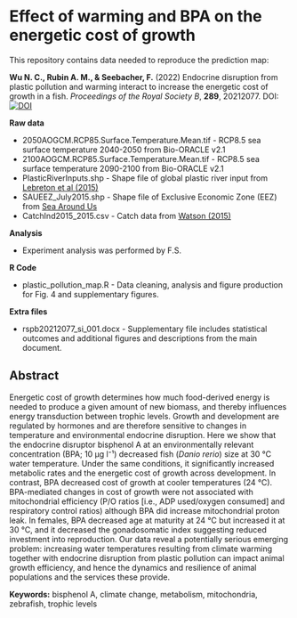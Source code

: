 # Effect of warming and BPA on the energetic cost of growth

This repository contains data needed to reproduce the prediction map:

**Wu N. C., Rubin A. M., & Seebacher, F.** (2022) Endocrine disruption from plastic pollution and warming interact to increase the energetic cost of growth in a fish. *Proceedings of the Royal Society B*, **289**, 20212077. DOI:
[![DOI](https://zenodo.org/badge/DOI/10.1098/rspb.2021.2077.svg)](http://doi.org/10.1098/rspb.2021.2077)

**Raw data**
- 2050AOGCM.RCP85.Surface.Temperature.Mean.tif - RCP8.5 sea surface temperature 2040-2050 from Bio-ORACLE v2.1
- 2100AOGCM.RCP85.Surface.Temperature.Mean.tif - RCP8.5 sea surface temperature 2090-2100 from Bio-ORACLE v2.1
- PlasticRiverInputs.shp                       - Shape file of global plastic river input from [Lebreton et al (2015)](https://www.nature.com/articles/ncomms15611)
- SAUEEZ_July2015.shp                          - Shape file of Exclusive Economic Zone (EEZ) from [Sea Around Us](https://www.seaaroundus.org/data/#/eez)
- CatchInd2015_2015.csv                        - Catch data from [Watson (2015)](https://www.nature.com/articles/sdata201739#Sec20) 

**Analysis**
- Experiment analysis was performed by F.S.

**R Code**
- plastic_pollution_map.R - Data cleaning, analysis and figure production for Fig. 4 and supplementary figures.

**Extra files**
- rspb20212077_si_001.docx - Supplementary file includes statistical outcomes and additional figures and descriptions from the main document.

## Abstract
Energetic cost of growth determines how much food-derived energy is needed to produce a given amount of new biomass, and thereby influences energy transduction between trophic levels. Growth and development are regulated by hormones and are therefore sensitive to changes in temperature and environmental endocrine disruption. Here we show that the endocrine disruptor bisphenol A at an environmentally relevant concentration (BPA; 10 μg l⁻¹) decreased fish (*Danio rerio*) size at 30 °C water temperature. Under the same conditions, it significantly increased metabolic rates and the energetic cost of growth across development. In contrast, BPA decreased cost of growth at cooler temperatures (24 °C). BPA-mediated changes in cost of growth were not associated with mitochondrial efficiency (P/O ratios [i.e., ADP used/oxygen consumed] and respiratory control ratios) although BPA did increase mitochondrial proton leak. In females, BPA decreased age at maturity at 24 °C but increased it at 30 °C, and it decreased the gonadosomatic index suggesting reduced investment into reproduction. Our data reveal a potentially serious emerging problem: increasing water temperatures resulting from climate warming together with endocrine disruption from plastic pollution can impact animal growth efficiency, and hence the dynamics and resilience of animal populations and the services these provide.

**Keywords:** bisphenol A, climate change, metabolism, mitochondria, zebrafish, trophic levels
